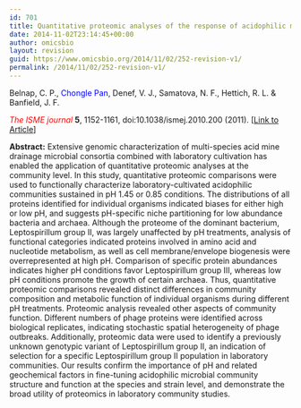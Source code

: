 ```yaml
---
id: 701
title: Quantitative proteomic analyses of the response of acidophilic microbial communities to different pH conditions
date: 2014-11-02T23:14:45+00:00
author: omicsbio
layout: revision
guid: https://www.omicsbio.org/2014/11/02/252-revision-v1/
permalink: /2014/11/02/252-revision-v1/
---
```

Belnap, C. P., <span style="color: #0000ff;">Chongle Pan</span>, Denef, V. J., Samatova, N. F., Hettich, R. L. & Banfield, J. F.

<span style="color: #ff0000;"><em>The ISME journal</em></span> **5**, 1152-1161, doi:10.1038/ismej.2010.200 (2011). [[Link to Article](http://www.nature.com/ismej/journal/v5/n7/full/ismej2010200a.html)]

<!--more-->

**Abstract:** Extensive genomic characterization of multi-species acid mine drainage microbial consortia combined with laboratory cultivation has enabled the application of quantitative proteomic analyses at the community level. In this study, quantitative proteomic comparisons were used to functionally characterize laboratory-cultivated acidophilic communities sustained in pH 1.45 or 0.85 conditions. The distributions of all proteins identified for individual organisms indicated biases for either high or low pH, and suggests pH-specific niche partitioning for low abundance bacteria and archaea. Although the proteome of the dominant bacterium, Leptospirillum group II, was largely unaffected by pH treatments, analysis of functional categories indicated proteins involved in amino acid and nucleotide metabolism, as well as cell membrane/envelope biogenesis were overrepresented at high pH. Comparison of specific protein abundances indicates higher pH conditions favor Leptospirillum group III, whereas low pH conditions promote the growth of certain archaea. Thus, quantitative proteomic comparisons revealed distinct differences in community composition and metabolic function of individual organisms during different pH treatments. Proteomic analysis revealed other aspects of community function. Different numbers of phage proteins were identified across biological replicates, indicating stochastic spatial heterogeneity of phage outbreaks. Additionally, proteomic data were used to identify a previously unknown genotypic variant of Leptospirillum group II, an indication of selection for a specific Leptospirillum group II population in laboratory communities. Our results confirm the importance of pH and related geochemical factors in fine-tuning acidophilic microbial community structure and function at the species and strain level, and demonstrate the broad utility of proteomics in laboratory community studies.